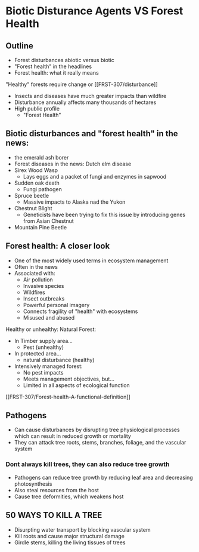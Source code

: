 # Biotic Disturance Agents VS Forest Health
## Outline
* Forest disturbances abiotic versus biotic
* "Forest health" in the headlines
* Forest health: what it really means



"Healthy" forests require change or [[FRST-307/disturbance]]
- Insects and diseases have much greater impacts than wildfire
- Disturbance annually affects many thousands of hectares
- High public profile
	- "Forest Health"

## Biotic disturbances and "forest health" in the news:
- the emerald ash borer
- Forest diseases in the news: Dutch elm disease
- Sirex Wood Wasp
	- Lays eggs and a packet of fungi and enzymes in sapwood
- Sudden oak death
	- Fungi pathogen
- Spruce beetle
	- Massive impacts to Alaska nad the Yukon
- Chestnut Blight
	- Geneticists have been trying to fix this issue by introducing genes from Asian Chestnut
- Mountain Pine Beetle


## Forest health: A closer look
- One of the most widely used terms in ecosystem management
- Often in the news
- Associated with:
	- Air pollution
	- Invasive species
	- Wildfires
	- Insect outbreaks
	- Powerful personal imagery
	- Connects fragility of "health" with ecosystems
	- Misused and abused


Healthy or unhealthy:
Natural Forest:
- In Timber supply area...
	- Pest (unhealthy)
- In protected area...
	- natural disturbance (healthy)
- Intensively managed forest:
	- No pest impacts
	- Meets management objectives, but...
	- Limited in all aspects of ecological function

[[FRST-307/Forest-health-A-functional-definition]]


## Pathogens
- Can cause disturbances by disrupting tree physiological processes which can result in reduced growth or mortality
- They can attack tree roots, stems, branches, foliage, and the vascular system

### Dont always kill trees, they can also reduce tree growth
- Pathogens can reduce tree growth by reducing leaf area and decreasing photosynthesis
- Also steal resources from the host
- Cause tree deformities, which weakens host


## 50 WAYS TO KILL A TREE
- Disurpting water transport by blocking vascular system
- Kill roots and cause major structural damage
- Girdle stems, killing the living tissues of trees


